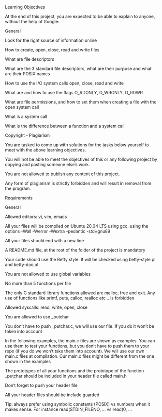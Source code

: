 Learning Objectives

At the end of this project, you are expected to be able to explain to anyone, without the help of Google:



General

Look for the right source of information online

How to create, open, close, read and write files

What are file descriptors

What are the 3 standard file descriptors, what are their purpose and what are their POSIX names

How to use the I/O system calls open, close, read and write

What are and how to use the flags O_RDONLY, O_WRONLY, O_RDWR

What are file permissions, and how to set them when creating a file with the open system call

What is a system call

What is the difference between a function and a system call

Copyright - Plagiarism

You are tasked to come up with solutions for the tasks below yourself to meet with the above learning objectives.

You will not be able to meet the objectives of this or any following project by copying and pasting someone else’s work.

You are not allowed to publish any content of this project.

Any form of plagiarism is strictly forbidden and will result in removal from the program.

Requirements

General

Allowed editors: vi, vim, emacs

All your files will be compiled on Ubuntu 20.04 LTS using gcc, using the options -Wall -Werror -Wextra -pedantic -std=gnu89

All your files should end with a new line

A README.md file, at the root of the folder of the project is mandatory

Your code should use the Betty style. It will be checked using betty-style.pl and betty-doc.pl

You are not allowed to use global variables

No more than 5 functions per file

The only C standard library functions allowed are malloc, free and exit. Any use of functions like printf, puts, calloc, realloc etc… is forbidden

Allowed syscalls: read, write, open, close

You are allowed to use _putchar

You don’t have to push _putchar.c, we will use our file. If you do it won’t be taken into account

In the following examples, the main.c files are shown as examples. You can use them to test your functions, but you don’t have to push them to your repo (if you do we won’t take them into account). We will use our own main.c files at compilation. Our main.c files might be different from the one shown in the examples

The prototypes of all your functions and the prototype of the function _putchar should be included in your header file called main.h

Don’t forget to push your header file

All your header files should be include guarded

Tip: always prefer using symbolic constants (POSIX) vs numbers when it makes sense. For instance read(STDIN_FILENO, ... vs read(0, ...
